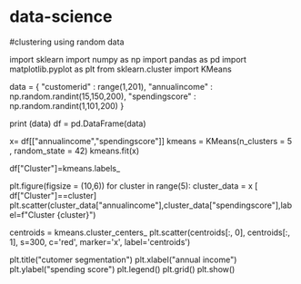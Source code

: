 # data-science
#clustering using random data

import sklearn 
import numpy as np
import pandas as pd
import matplotlib.pyplot as plt
from sklearn.cluster import KMeans

data = {
    "customerid" : range(1,201),
    "annualincome" : np.random.randint(15,150,200),
    "spendingscore" : np.random.randint(1,101,200)
}

print (data)
df = pd.DataFrame(data)

x= df[["annualincome","spendingscore"]]
kmeans = KMeans(n_clusters = 5 , random_state = 42)
kmeans.fit(x)

df["Cluster"]=kmeans.labels_

plt.figure(figsize = (10,6))
for cluster in range(5):
    cluster_data = x [ df["Cluster"]==cluster]
    plt.scatter(cluster_data["annualincome"],cluster_data["spendingscore"],label=f"Cluster {cluster}")

centroids = kmeans.cluster_centers_
plt.scatter(centroids[:, 0], centroids[:, 1], s=300, c='red', marker='x', label='centroids')

plt.title("cutomer segmentation")
plt.xlabel("annual income")
plt.ylabel("spending score")
plt.legend()
plt.grid()
plt.show()
